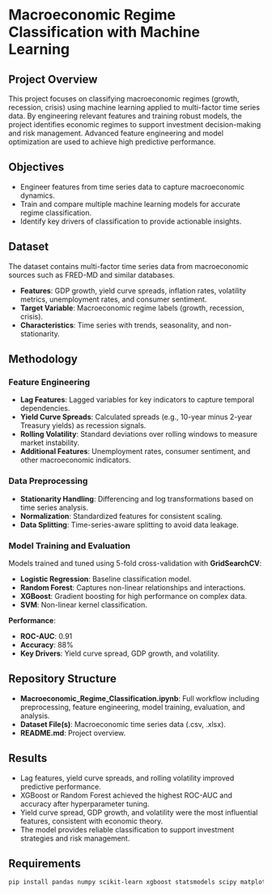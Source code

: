 # Macroeconomic Regime Classification with Machine Learning

## Project Overview
This project focuses on classifying macroeconomic regimes (growth, recession, crisis) using machine learning applied to multi-factor time series data. By engineering relevant features and training robust models, the project identifies economic regimes to support investment decision-making and risk management. Advanced feature engineering and model optimization are used to achieve high predictive performance.

## Objectives
- Engineer features from time series data to capture macroeconomic dynamics.  
- Train and compare multiple machine learning models for accurate regime classification.  
- Identify key drivers of classification to provide actionable insights.  

## Dataset
The dataset contains multi-factor time series data from macroeconomic sources such as FRED-MD and similar databases.  
- **Features**: GDP growth, yield curve spreads, inflation rates, volatility metrics, unemployment rates, and consumer sentiment.  
- **Target Variable**: Macroeconomic regime labels (growth, recession, crisis).  
- **Characteristics**: Time series with trends, seasonality, and non-stationarity.  

## Methodology

### Feature Engineering
- **Lag Features**: Lagged variables for key indicators to capture temporal dependencies.  
- **Yield Curve Spreads**: Calculated spreads (e.g., 10-year minus 2-year Treasury yields) as recession signals.  
- **Rolling Volatility**: Standard deviations over rolling windows to measure market instability.  
- **Additional Features**: Unemployment rates, consumer sentiment, and other macroeconomic indicators.  

### Data Preprocessing
- **Stationarity Handling**: Differencing and log transformations based on time series analysis.  
- **Normalization**: Standardized features for consistent scaling.  
- **Data Splitting**: Time-series-aware splitting to avoid data leakage.  

### Model Training and Evaluation
Models trained and tuned using 5-fold cross-validation with **GridSearchCV**:  
- **Logistic Regression**: Baseline classification model.  
- **Random Forest**: Captures non-linear relationships and interactions.  
- **XGBoost**: Gradient boosting for high performance on complex data.  
- **SVM**: Non-linear kernel classification.  

**Performance**:  
- **ROC-AUC**: 0.91  
- **Accuracy**: 88%  
- **Key Drivers**: Yield curve spread, GDP growth, and volatility.  

## Repository Structure
- **Macroeconomic_Regime_Classification.ipynb**: Full workflow including preprocessing, feature engineering, model training, evaluation, and analysis.  
- **Dataset File(s)**: Macroeconomic time series data (.csv, .xlsx).  
- **README.md**: Project overview.  

## Results
- Lag features, yield curve spreads, and rolling volatility improved predictive performance.  
- XGBoost or Random Forest achieved the highest ROC-AUC and accuracy after hyperparameter tuning.  
- Yield curve spread, GDP growth, and volatility were the most influential features, consistent with economic theory.  
- The model provides reliable classification to support investment strategies and risk management.  

## Requirements
```bash
pip install pandas numpy scikit-learn xgboost statsmodels scipy matplotlib seaborn
